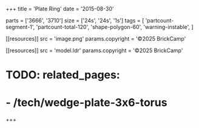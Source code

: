 +++
title = 'Plate Ring'
date  = '2015-08-30'

parts = ['3666', '3710']
size  = ['24s', '24s', '1s']
tags  = [
  'partcount-segment-1',
  'partcount-total-120',
  'shape-polygon-60',
  'warning-instable',
]

[[resources]]
src              = 'image.png'
params.copyright = '©2025 BrickCamp'

[[resources]]
src              = 'model.ldr'
params.copyright = '©2025 BrickCamp'

# TODO: related_pages:
#   - /tech/wedge-plate-3x6-torus
+++
